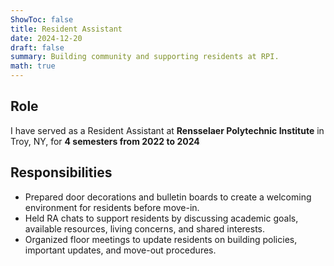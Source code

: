 ```yaml
---
ShowToc: false
title: Resident Assistant
date: 2024-12-20
draft: false
summary: Building community and supporting residents at RPI.
math: true
---
```


## Role
I have served as a Resident Assistant at **Rensselaer Polytechnic Institute** in Troy, NY, for **4 semesters from 2022 to 2024**

## Responsibilities
- Prepared door decorations and bulletin boards to create a welcoming environment for residents before move-in.  
- Held RA chats to support residents by discussing academic goals, available resources, living concerns, and shared interests.  
- Organized floor meetings to update residents on building policies, important updates, and move-out procedures.

